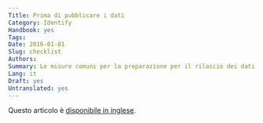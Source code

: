 ```yaml
---
Title: Prima di pubblicare i dati
Category: Identify
Handbook: yes
Tags:
Date: 2016-01-01
Slug: checklist
Authors:
Summary: Le misure comuni per la preparazione per il rilascio dei dati sotto forma di OGD sono spiegate in questo capitolo, insieme ai punti critici per le decisioni.
Lang: it
Draft: yes
Untranslated: yes
---
```


Questo articolo è [disponibile in inglese](/en/identify/checklist).
